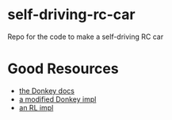 # self-driving-rc-car
Repo for the code to make a self-driving RC car

# Good Resources
- [the Donkey docs](http://docs.donkeycar.com/)
- [a modified Donkey impl](https://www.hackster.io/dhq/autonomous-driving-ai-for-donkey-car-garbage-collector-846c11)
- [an RL impl](https://flyyufelix.github.io/2018/09/11/donkey-rl-simulation.html)

